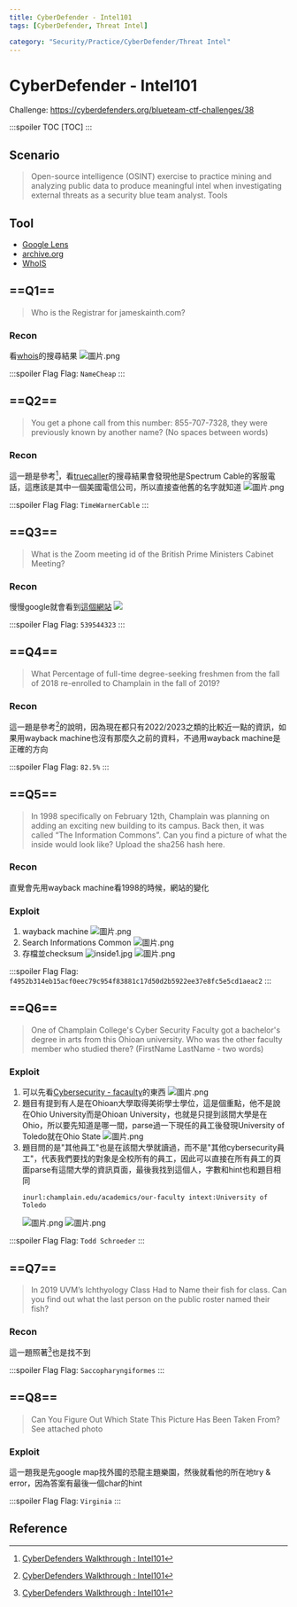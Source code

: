 ```yaml
---
title: CyberDefender - Intel101
tags: [CyberDefender, Threat Intel]

category: "Security/Practice/CyberDefender/Threat Intel"
---
```


# CyberDefender - Intel101
Challenge: https://cyberdefenders.org/blueteam-ctf-challenges/38

:::spoiler TOC
[TOC]
:::

## Scenario
> Open-source intelligence (OSINT) exercise to practice mining and analyzing public data to produce meaningful intel when investigating external threats as a security blue team analyst.
Tools

## Tool
* [Google Lens](https://lens.google/)
* [archive.org](https://web.archive.org/)
* [WhoIS](https://www.tecmint.com/whois-command-get-domain-and-ip-address-information/#:~:text=In%20Linux%2C%20the%20whois%20command,in%20a%20human%2Dreadable%20format.)

## ==Q1==
> Who is the Registrar for jameskainth.com? 

### Recon
看[whois](https://www.whois.com/whois/jameskainth.com)的搜尋結果
![圖片.png](https://hackmd.io/_uploads/rJIevf8mp.png)

:::spoiler Flag
Flag: `NameCheap`
:::

## ==Q2==
> You get a phone call from this number: 855-707-7328, they were previously known by another name? (No spaces between words) 

### Recon
這一題是參考[^Intel101-wp]，看[truecaller](https://www.truecaller.com/search/us/855-707-7328)的搜尋結果會發現他是Spectrum Cable的客服電話，這應該是其中一個美國電信公司，所以直接查他舊的名字就知道
![圖片.png](https://hackmd.io/_uploads/BJ5wvfUmp.png)

:::spoiler Flag
Flag: `TimeWarnerCable`
:::

## ==Q3==
> What is the Zoom meeting id of the British Prime Ministers Cabinet Meeting? 

### Recon
慢慢google就會看到[這個網站](https://grahamcluley.com/uk-cabinet-zoom-meeting/)
![](https://grahamcluley.com/wp-content/uploads/2020/03/cabinet-zoom.jpeg.webp)

:::spoiler Flag
Flag: `539544323`
:::

## ==Q4==
> What Percentage of full-time degree-seeking freshmen from the fall of 2018 re-enrolled to Champlain in the fall of 2019? 

### Recon
這一題是參考[^Intel101-wp]的說明，因為現在都只有2022/2023之類的比較近一點的資訊，如果用wayback machine也沒有那麼久之前的資料，不過用wayback machine是正確的方向

:::spoiler Flag
Flag: `82.5%`
:::

## ==Q5==
> In 1998 specifically on February 12th, Champlain was planning on adding an exciting new building to its campus. Back then, it was called “The Information Commons”. Can you find a picture of what the inside would look like? Upload the sha256 hash here. 

### Recon
直覺會先用wayback machine看1998的時候，網站的變化

### Exploit
1. wayback machine
    ![圖片.png](https://hackmd.io/_uploads/HyYScQL7p.png)
2. Search Informations Common
    ![圖片.png](https://hackmd.io/_uploads/rkbOqXIQT.png)
3. 存檔並checksum
    ![inside1.jpg](https://hackmd.io/_uploads/rJes9XIQT.jpg)
    ![圖片.png](https://hackmd.io/_uploads/SynAqmUm6.png)

:::spoiler Flag
Flag: `f4952b314eb15acf0eec79c954f83881c17d50d2b5922ee37e8fc5e5cd1aeac2`
:::

## ==Q6==
> One of Champlain College's Cyber Security Faculty got a bachelor's degree in arts from this Ohioan university. Who was the other faculty member who studied there? (FirstName LastName - two words)

### Exploit
1. 可以先看[Cybersecurity - facaulty](https://www.champlain.edu/technology-degrees/computer-networking-and-information-security/faculty)的東西
    ![圖片.png](https://hackmd.io/_uploads/r1_Jl4IXT.png)
2. 題目有提到有人是在Ohioan大學取得美術學士學位，這是個重點，他不是說在Ohio University而是Ohioan University，也就是只提到該間大學是在Ohio，所以要先知道是哪一間，parse過一下現任的員工後發現University of Toledo就在Ohio State
    ![圖片.png](https://hackmd.io/_uploads/Hynb-NUmp.png)
3. 題目問的是"其他員工"也是在該間大學就讀過，而不是"其他cybersecurity員工"，代表我們要找的對象是全校所有的員工，因此可以直接在所有員工的頁面parse有這間大學的資訊頁面，最後我找到這個人，字數和hint也和題目相同
    ```
    inurl:champlain.edu/academics/our-faculty intext:University of Toledo
    ```
    ![圖片.png](https://hackmd.io/_uploads/H1E-zN8mp.png)
    ![圖片.png](https://hackmd.io/_uploads/H1hbf4L7a.png)

:::spoiler Flag
Flag: `Todd Schroeder`
:::

## ==Q7==
> In 2019 UVM’s Ichthyology Class Had to Name their fish for class. Can you find out what the last person on the public roster named their fish? 

### Recon
這一題照著[^Intel101-wp]也是找不到

:::spoiler Flag
Flag: `Saccopharyngiformes`
:::

## ==Q8==
> Can You Figure Out Which State This Picture Has Been Taken From? See attached photo 

### Exploit
這一題我是先google map找外國的恐龍主題樂園，然後就看他的所在地try & error，因為答案有最後一個char的hint

:::spoiler Flag
Flag: `Virginia`
:::

## Reference
[^Intel101-wp]:[CyberDefenders Walkthrough : Intel101](https://infosecwriteups.com/cyberdefenders-walkthrough-intel101-47dc943409a6)